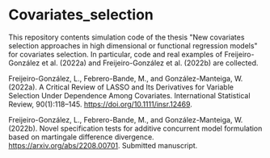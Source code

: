 # Covariates_selection

This repository contents simulation code of the thesis "New covariates selection approaches in high dimensional or functional regression models" for covariates selection. In particular, code and real examples of Freijeiro-González et al. (2022a) and Freijeiro-González et al. (2022b) are collected.


Freijeiro-González, L., Febrero-Bande, M., and González-Manteiga, W. (2022a). A Critical Review of LASSO and Its Derivatives for Variable Selection Under Dependence Among Covariates. International Statistical Review, 90(1):118–145. https://doi.org/10.1111/insr.12469.

Freijeiro-González, L., Febrero-Bande, M., and González-Manteiga, W. (2022b). Novel specification tests for additive concurrent model formulation based on martingale difference divergence. https://arxiv.org/abs/2208.00701. Submitted manuscript.
